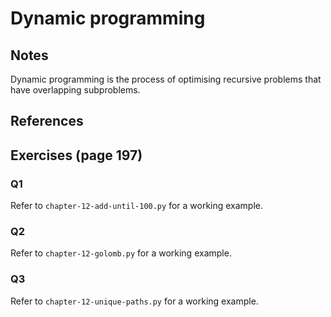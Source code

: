 # Dynamic programming

## Notes

Dynamic programming is the process of optimising recursive problems that have overlapping subproblems.

## References

## Exercises (page 197)

### Q1

Refer to `chapter-12-add-until-100.py` for a working example.

### Q2

Refer to `chapter-12-golomb.py` for a working example.

### Q3

Refer to `chapter-12-unique-paths.py` for a working example.

